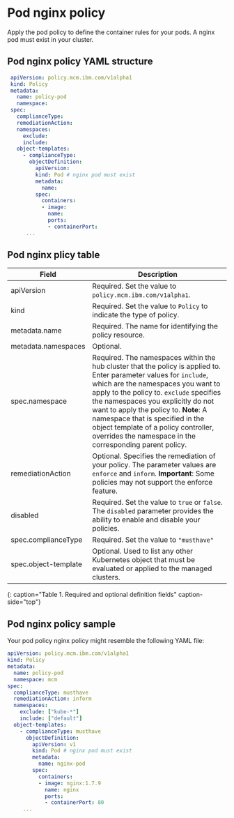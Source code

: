 # Pod nginx policy

Apply the pod policy to define the container rules for your pods. A nginx pod must exist in your cluster.

## Pod nginx policy YAML structure

  ```yaml
   apiVersion: policy.mcm.ibm.com/v1alpha1
   kind: Policy
   metadata:
     name: policy-pod
     namespace:
   spec:
     complianceType:
     remediationAction:
     namespaces:
       exclude:
       include:
     object-templates:
       - complianceType:
         objectDefinition:
           apiVersion:
           kind: Pod # nginx pod must exist
           metadata:
             name:
           spec:
             containers:
             - image:
               name:
               ports:
               - containerPort:
        ...
   ```
   
## Pod nginx plicy table
 <!--this is just a place holder until i revise the parameters, focusing on the format right now-->
|Field|Description|
|-- | -- |
| apiVersion | Required. Set the value to `policy.mcm.ibm.com/v1alpha1`. <!--current place holder until this info is updated--> |
| kind | Required. Set the value to `Policy` to indicate the type of policy. |
| metadata.name | Required. The name for identifying the policy resource. |
| metadata.namespaces | Optional. |
| spec.namespace | Required. The namespaces within the hub cluster that the policy is applied to. Enter parameter values for `include`, which are the namespaces you want to apply to the policy to. `exclude` specifies the namespaces you explicitly do not want to apply the policy to. **Note**: A namespace that is specified in the object template of a policy controller, overrides the namespace in the corresponding parent policy.|
| remediationAction | Optional. Specifies the remediation of your policy. The parameter values are `enforce` and `inform`. **Important**: Some policies may not support the enforce feature.|
| disabled | Required. Set the value to `true` or `false`. The `disabled` parameter provides the ability to enable and disable your policies.|
| spec.complianceType | Required. Set the value to `"musthave"`|
| spec.object-template| Optional. Used to list any other Kubernetes object that must be evaluated or applied to the managed clusters. |
{: caption="Table 1. Required and optional definition fields" caption-side="top"}

## Pod nginx policy sample

Your pod policy nginx policy might resemble the following YAML file:

   ```yaml
   apiVersion: policy.mcm.ibm.com/v1alpha1
   kind: Policy
   metadata:
     name: policy-pod
     namespace: mcm 
   spec:
     complianceType: musthave
     remediationAction: inform
     namespaces:
       exclude: ["kube-*"]
       include: ["default"]
     object-templates:
       - complianceType: musthave
         objectDefinition:
           apiVersion: v1
           kind: Pod # nginx pod must exist
           metadata:
             name: nginx-pod
           spec:
             containers:
             - image: nginx:1.7.9
               name: nginx
               ports:
               - containerPort: 80
        ...
   ```


